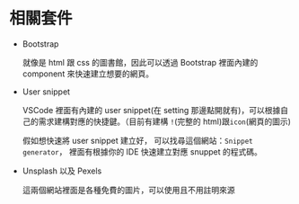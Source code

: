 # 相關套件

- Bootstrap

  就像是 html 跟 css 的圖書館，因此可以透過 Bootstrap 裡面內建的 component 來快速建立想要的網頁。

- User snippet

  VSCode 裡面有內建的 user snippet(在 setting 那邊點開就有)，可以根據自己的需求建構對應的快捷鍵。（目前有建構 `!`(完整的 html)跟`icon`(網頁的圖示)

  假如想快速將 user snippet 建立好，
  可以找尋這個網站：`Snippet generator`，
  裡面有根據你的 IDE 快速建立對應 snuppet 的程式碼。

- Unsplash 以及 Pexels
  
  這兩個網站裡面是各種免費的圖片，可以使用且不用註明來源
